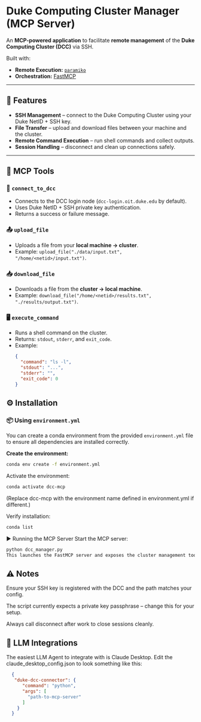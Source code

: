 # Duke Computing Cluster Manager (MCP Server)

An **MCP-powered application** to facilitate **remote management** of the **Duke Computing Cluster (DCC)** via SSH.  

Built with:
- **Remote Execution:** [`paramiko`](https://www.paramiko.org/)  
- **Orchestration:** [FastMCP](https://github.com/modelcontextprotocol/servers)  
---

## 🚀 Features
- **SSH Management** – connect to the Duke Computing Cluster using your Duke NetID + SSH key.  
- **File Transfer** – upload and download files between your machine and the cluster.  
- **Remote Command Execution** – run shell commands and collect outputs.  
- **Session Handling** – disconnect and clean up connections safely.  

---

## 🧩 MCP Tools

### 🔑 `connect_to_dcc`
- Connects to the DCC login node (`dcc-login.oit.duke.edu` by default).  
- Uses Duke NetID + SSH private key authentication.  
- Returns a success or failure message.  

### 📤 `upload_file`
- Uploads a file from your **local machine → cluster**.  
- Example: `upload_file("./data/input.txt", "/home/<netid>/input.txt")`.  

### 📥 `download_file`
- Downloads a file from the **cluster → local machine**.  
- Example: `download_file("/home/<netid>/results.txt", "./results/output.txt")`.  

### 🖥️ `execute_command`
- Runs a shell command on the cluster.  
- Returns: `stdout`, `stderr`, and `exit_code`.  
- Example:  
  ```json
  {
    "command": "ls -l",
    "stdout": "...",
    "stderr": "",
    "exit_code": 0
  }


## ⚙️ Installation

### 📦 Using `environment.yml`

You can create a conda environment from the provided `environment.yml` file to ensure all dependencies are installed correctly.

**Create the environment:**

```bash
conda env create -f environment.yml
```

Activate the environment:

```bash
conda activate dcc-mcp
```
(Replace dcc-mcp with the environment name defined in environment.yml if different.)

Verify installation:

```bash
conda list
```
▶️ Running the MCP Server
Start the MCP server:
 ```bash
python dcc_manager.py
This launches the FastMCP server and exposes the cluster management tools.
```

## ⚠️ Notes
Ensure your SSH key is registered with the DCC and the path matches your config.

The script currently expects a private key passphrase – change this for your setup.

Always call disconnect after work to close sessions cleanly.


## 🧩 LLM Integrations
The easiest LLM Agent to integrate with is Claude Desktop. Edit the claude_desktop_config.json to look something like this: 
```json
  {
   "duke-dcc-connector": {
      "command": "python",
      "args": [
        "path-to-mcp-server"
      ]
    }
  }
 ``` 